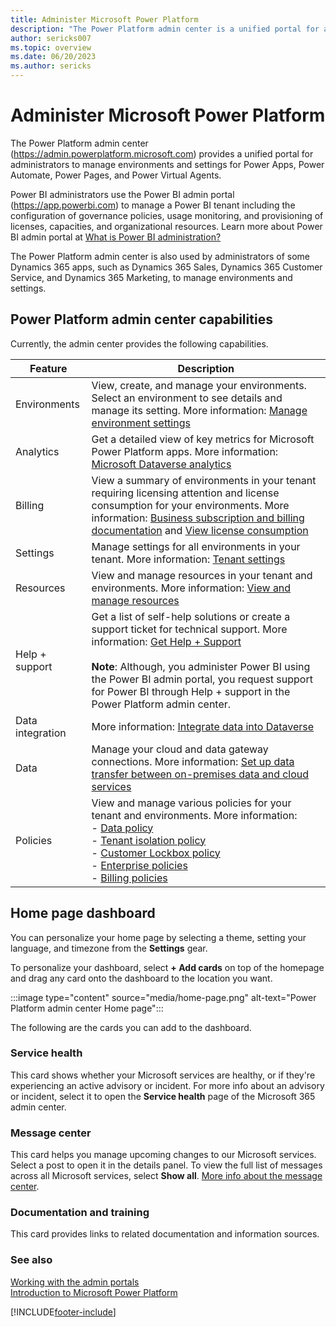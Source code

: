 ```yaml
---
title: Administer Microsoft Power Platform
description: "The Power Platform admin center is a unified portal for administrators to manage environments and settings for Power Apps, Power Automate, Power Pages, and Power Virtual Agents, and customer engagement apps (such as Dynamics 365 Sales, Dynamics 365 Customer Service, and Dynamics 365 Marketing)."
author: sericks007
ms.topic: overview
ms.date: 06/20/2023
ms.author: sericks
---
```

# Administer Microsoft Power Platform

The Power Platform admin center (<https://admin.powerplatform.microsoft.com>) provides a unified portal for administrators to manage environments and settings for Power Apps, Power Automate, Power Pages, and Power Virtual Agents.

Power BI administrators use the Power BI admin portal (<https://app.powerbi.com>) to manage a Power BI tenant including the configuration of governance policies, usage monitoring, and provisioning of licenses, capacities, and organizational resources. Learn more about Power BI admin portal at [What is Power BI administration?](/power-bi/service-admin-administering-power-bi-in-your-organization)

The Power Platform admin center is also used by administrators of some Dynamics 365 apps, such as Dynamics 365 Sales, Dynamics 365 Customer Service, and Dynamics 365 Marketing, to manage environments and settings.

## Power Platform admin center capabilities

Currently, the admin center provides the following capabilities.

|Feature  |Description  |
|---------|---------|
|Environments | View, create, and manage your environments. Select an environment to see details and manage its setting. More information: [Manage environment settings](./admin-settings.md)|
|Analytics     | Get a detailed view of key metrics for Microsoft Power Platform apps. More information: [Microsoft Dataverse analytics](./analytics-common-data-service.md)      |
|Billing  |  View a summary of environments in your tenant requiring licensing attention and license consumption for your environments. More information: [Business subscription and billing documentation](/microsoft-365/commerce) and [View license consumption](view-license-consumption-issues.md)  |
|Settings  |  Manage settings for all environments in your tenant. More information: [Tenant settings](tenant-settings.md)  |
|Resources  |  View and manage resources in your tenant and environments. More information: [View and manage resources](view-manage-resources.md)  |
|Help + support     | Get a list of self-help solutions or create a support ticket for technical support. More information: [Get Help + Support](./get-help-support.md)<br/><br/>**Note**: Although, you administer Power BI using the Power BI admin portal, you request support for Power BI through Help + support in the Power Platform admin center.       |
|Data integration| More information: [Integrate data into Dataverse](data-integrator.md) |
|Data| Manage your cloud and data gateway connections. More information: [Set up data transfer between on-premises data and cloud services](onpremises-data-gateway-management.md) |
|Policies     | View and manage various policies for your tenant and environments. More information:<br/>- [Data policy](create-dlp-policy.md)<br/>- [Tenant isolation policy](cross-tenant-restrictions.md)<br/>- [Customer Lockbox policy](about-lockbox.md)<br/>- [Enterprise policies](customer-managed-key.md)<br/>- [Billing policies](pay-as-you-go-overview.md)|

## Home page dashboard

You can personalize your home page by selecting a theme, setting your language, and timezone from the **Settings** gear.

To personalize your dashboard, select **+ Add cards** on top of the homepage and drag any card onto the dashboard to the location you want.

:::image type="content" source="media/home-page.png" alt-text="Power Platform admin center Home page":::

The following are the cards you can add to the dashboard.

### Service health

This card shows whether your Microsoft services are healthy, or if they're experiencing an active advisory or incident. For more info about an advisory or incident, select it to open the **Service health** page of the Microsoft 365 admin center.

### Message center

This card helps you manage upcoming changes to our Microsoft services. Select a post to open it in the details panel. To view the full list of messages across all Microsoft services, select **Show all**. [More info about the message center](/office365/admin/manage/message-center).

### Documentation and training

This card provides links to related documentation and information sources.

### See also

[Working with the admin portals](wp-work-with-admin-portals.md) <br />
[Introduction to Microsoft Power Platform](/training/modules/introduction-power-platform/)

[!INCLUDE[footer-include](../includes/footer-banner.md)]
